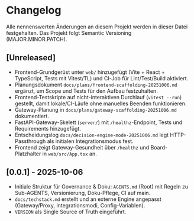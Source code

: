 # Changelog

Alle nennenswerten Änderungen an diesem Projekt werden in dieser Datei festgehalten. Das Projekt folgt Semantic Versioning (MAJOR.MINOR.PATCH).

## [Unreleased]
- Frontend-Grundgerüst unter `web/` hinzugefügt (Vite + React + TypeScript, Tests mit Vitest/TL) und CI-Job für Lint/Test/Build aktiviert.
- Planungsdokument `docs/plans/frontend-scaffolding-20251006.md` ergänzt, um Scope und Tests für den Aufbau festzuhalten.
- Frontend-Testskripte auf nicht-interaktiven Durchlauf (`vitest --run`) gestellt, damit lokale/CI-Läufe ohne manuelles Beenden funktionieren.
- Gateway-Planung in `docs/plans/gateway-scaffolding-20251006.md` dokumentiert.
- FastAPI-Gateway-Skelett (`server/`) mit `/healthz`-Endpoint, Tests und Requirements hinzugefügt.
- Entscheidungslog `docs/decision-engine-mode-20251006.md` legt HTTP-Passthrough als initialen Integrationsmodus fest.
- Frontend zeigt Gateway-Gesundheit über `/healthz` und Board-Platzhalter in `web/src/App.tsx` an.

## [0.0.1] - 2025-10-06
- Initiale Struktur für Governance & Doku: `AGENTS.md` (Root) mit Regeln zu Sub-AGENTS, Versionierung, Doku-Pflege, CI auf main.
- `docs/techstack.md` erstellt und an externe Engine angepasst (Gateway/Proxy, Integrationsmodi, Config-Variablen).
- `VERSION` als Single Source of Truth eingeführt.
